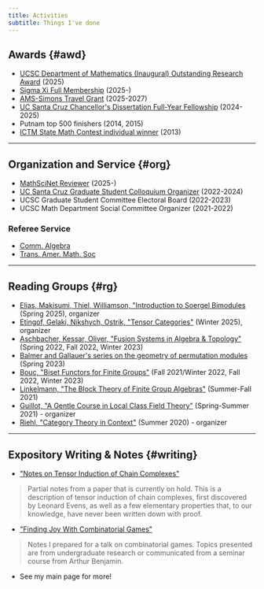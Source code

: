 ```yaml
---
title: Activities
subtitle: Things I've done
---
```



## Awards {#awd}

- [UCSC Department of Mathematics (Inaugural) Outstanding Research Award](https://www.math.ucsc.edu/) (2025)
- [Sigma Xi Full Membership](https://www.sigmaxi.org/) (2025-)
- [AMS-Simons Travel Grant](https://www.ams.org/grants-awards/travel-grants/AMS-SimonsTG) (2025-2027)
- [UC Santa Cruz Chancellor's Dissertation Full-Year Fellowship](https://science.ucsc.edu/research-opportunities/dissertation-year-fellowships/) (2024-2025)
- Putnam top 500 finishers (2014, 2015)
- [ICTM State Math Contest individual winner](https://ilmathcontest.com/) (2013) 

---

## Organization and Service {#org}

- [MathSciNet Reviewer](https://mathscinet.ams.org) (2025-)
- [UC Santa Cruz Graduate Student Colloquium Organizer](https://docs.google.com/document/d/1ocl6D85ZRwcrCXrQQLfLlR74V2phgLIQgjpi61vT_-s/edit#heading=h.5kolow2jzywc) (2022-2024)
- UCSC Graduate Student Committee Electoral Board (2022-2023)
- UCSC Math Department Social Committee Organizer (2021-2022)

### Referee Service

- [Comm. Algebra](https://www.tandfonline.com/journals/lagb20)
- [Trans. Amer. Math. Soc](https://www.ams.org/publications/journals/journalsframework/tran/)

---

## Reading Groups {#rg}

- [Elias, Makisumi, Thiel, Williamson, "Introduction to Soergel Bimodules](https://link.springer.com/book/10.1007/978-3-030-48826-0) (Spring 2025), organizer
- [Etingof, Gelaki, Nikshych, Ostrik, "Tensor Categories"](https://math.mit.edu/~etingof/egnobookfinal.pdf) (Winter 2025), organizer
- [Aschbacher, Kessar, Oliver, "Fusion Systems in Algebra & Topology"](https://www.cambridge.org/core/books/fusion-systems-in-algebra-and-topology/2979A129C13045664A6514911CC96A0D) (Spring 2022, Fall 2022, Winter 2023)
- [Balmer and Gallauer's series on the geometry of permutation modules](https://www.math.ucla.edu/~balmer/Pubfile/TT-Perm.pdf) (Spring 2023)
- [Bouc, "Biset Functors for Finite Groups"](https://link.springer.com/book/10.1007/978-3-642-11297-3) (Fall 2021/Winter 2022, Fall 2022, Winter 2023)
- [Linkelmann, "The Block Theory of Finite Group Algebras"](https://www.cambridge.org/core/books/block-theory-of-finite-group-algebras/03F2A21C4725C2A250C8C0635444781A) (Summer-Fall 2021)
- [Guillot, "A Gentle Course in Local Class Field Theory"](https://www.cambridge.org/core/books/gentle-course-in-local-class-field-theory/F1D32C9B20A91D6F27424C37A14C45FC) (Spring-Summer 2021) - organizer
- [Riehl, "Category Theory in Context"](https://math.jhu.edu/~eriehl/context.pdf) (Summer 2020) - organizer

---

## Expository Writing & Notes {#writing}

- ["Notes on Tensor Induction of Chain Complexes"](https://redrot.github.io/assets/pdf/Partial_Tensor_Induction_on_Chain_Complexes.pdf)
> Partial notes from a paper that is currently on hold. This is a description of tensor induction of chain complexes, first discovered by Leonard Evens, as well as a few elementary properties that, to our knowledge, have never been written down with proof. 
- ["Finding Joy With Combinatorial Games"](https://redrot.github.io/assets/pdf/Combinatorial_Games_Talk_2_25.pdf)
> Notes I prepared for a talk on combinatorial games. Topics presented are from undergraduate research or communicated from a seminar course from Arthur Benjamin.
- See my main page for more! 




